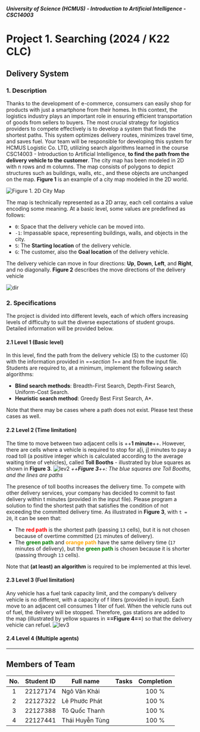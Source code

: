 ***University of Science (HCMUS) - Introduction to Artificial Intelligence - CSC14003***
# Project 1. Searching (2024 / K22 CLC)
## Delivery System
### 1. Description
Thanks to the development of e-commerce, consumers can easily shop for products with just a smartphone from their  homes. In this context, the logistics industry plays an important role in ensuring efficient transportation of goods from sellers to buyers.
The most crucial strategy for logistics providers to compete effectively is to develop a system that finds the shortest paths. This system optimizes delivery routes, minimizes travel time, and saves fuel. Your team will be responsible for developing this system for HCMUS Logistic Co. LTD, utilizing search algorithms learned in the course CSC14003 - Introduction to Artificial Intelligence, **to find the path from the delivery vehicle to the customer**.
The city map has been modeled in 2D with n rows and m columns. The map consists of polygons to depict structures such as buildings, walls, etc., and these objects are unchanged on the map. 
**Figure 1** is an example of a city map modeled in the 2D world.

![Figure 1. 2D City Map](https://hackmd.io/_uploads/BJwq5_kYR.png "Figure 1. 2D City map")

The map is technically represented as a 2D array, each cell contains a value encoding some meaning. At a basic level, some values are predefined as follows:
* `0`: Space that the delivery vehicle can be moved into.
* `-1`: Impassable space, representing buildings, walls, and objects in the city.
* `S`: The **Starting location** of the delivery vehicle.
* `G`: The customer, also the **Goal location** of the delivery vehicle.

The delivery vehicle can move in four directions: **Up**, **Down**, **Left**, and **Right**, and no diagonally.
**Figure 2** describes the move directions of the delivery vehicle

![dir](https://hackmd.io/_uploads/r1_sQYJYA.png "Figure 2: Move directions of the delivery vehicle.")

### 2. Specifications
The project is divided into different levels, each of which offers increasing levels of difficulty to suit the diverse expectations of student groups. Detailed information will be provided below.

#### 2.1 Level 1 (Basic level)
In this level, find the path from the delivery vehicle (S) to the customer (G) with the information provided in ==*section 1*== and from the input file.
Students are required to, at a minimum, implement the following search algorithms:
* **Blind search methods**: Breadth-First Search, Depth-First Search, Uniform-Cost Search.
* **Heuristic search method**: Greedy Best First Search, A*.

Note that there may be cases where a path does not exist. Please test these cases as well.
#### 2.2 Level 2 (Time limitation)
The time to move between two adjacent cells is ++**1 minute**++. However, there are cells where a vehicle is required to stop for a[i, j] minutes to pay a road toll (a positive integer which is calculated according to the average waiting time of vehicles), called **Toll Booths** - illustrated by blue squares as shown in **Figure 3**.
![lev2](https://hackmd.io/_uploads/B1qmSqkYA.png "Figure 3: The blue squares are Toll Booths, and the lines are paths")
*++**Figure 3**++: The blue squares are Toll Booths, and the lines are paths*

The presence of toll booths increases the delivery time. To compete with other delivery services, your company has decided to commit to fast delivery within t minutes (provided in the input file). Please program a solution to find the shortest path that satisfies the condition of not exceeding
the committed delivery time.
As illustrated in **Figure 3**, with `t = 20`, it can be seen that:
* The <font style='color:red'>**red path**</font> is the shortest path (passing `13` cells), but it is not chosen because of overtime committed (`21` minutes of delivery).
* The <font style='color:green'>**green path**</font> and <font style='color:orange'>**orange path**</font> have the same delivery time (`17` minutes of delivery), but the <font style='color:green'>**green path**</font> is chosen because it is shorter (passing through `13` cells).

Note that **(at least) an algorithm** is required to be implemented at this level.
#### 2.3 Level 3 (Fuel limitation)
Any vehicle has a fuel tank capacity limit, and the company’s delivery vehicle is no different, with a capacity of f liters (provided in input). Each move to an adjacent cell consumes 1 liter of fuel. When the vehicle runs out of fuel, the delivery will be stopped. Therefore, gas stations are added to the map (illustrated by yellow squares in **==Figure 4==**) so that the delivery vehicle can refuel.
![lev3](https://hackmd.io/_uploads/SkrgO9ktA.png)

#### 2.4 Level 4 (Multiple agents)

---
## Members of Team
| No. | Student ID | Full name       | Tasks | Completion |
|:---:|:----------:| --------------- | ----- |:----------:|
|  1  |  22127174  | Ngô Văn Khải    |       |   100 %    |
|  2  |  22127322  | Lê Phước Phát   |       |   100 %    |
|  3  |  22127388  | Tô Quốc Thanh   |       |   100 %    |
|  4  |  22127441  | Thái Huyễn Tùng |       |   100 %    |
